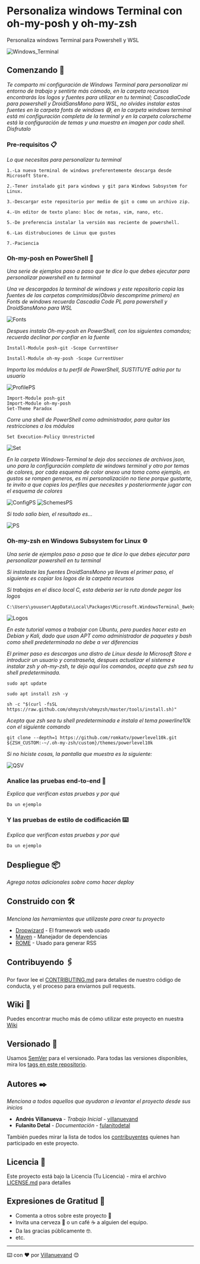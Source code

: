 # Personaliza windows Terminal con oh-my-posh y oh-my-zsh

Personaliza windows Terminal para Powershell y WSL

<img src=/Capturas/WT.png alt="Windows_Terminal"/>


## Comenzando 🚀

_Te comparto mi configuración de Windows Terminal para personalizar mi entorno de trabajo y sentirte más cómodo, en la carpeta recursos encontrarás los logos y fuentes para utilizar en tu terminal; CascadiaCode para powershell y DroidSansMono para WSL, no olvides instalar estas fuentes en la carpeta fonts de windows 😅, en la carpeta windows terminal está mi configuración completa de la terminal y en la carpeta colorscheme está la configuración de temas y una muestra en imagen por cada shell. Disfrutalo_


### Pre-requisitos 📋

_Lo que necesitas para personalizar tu terminal_

```
1.-La nueva terminal de windows preferentemente descarga desde Microsoft Store.

2.-Tener instalado git para windows y git para Windows Subsystem for Linux.

3.-Descargar este repositorio por medio de git o como un archivo zip.

4.-Un editor de texto plano: bloc de notas, vim, nano, etc.

5.-De preferencia instalar la versión mas reciente de powershell.

6.-Las distrubuciones de Linux que gustes

7.-Paciencia

```

### Oh-my-posh en PowerShell 🔧

_Una serie de ejemplos paso a paso que te dice lo que debes ejecutar para personalizar powershell en tu terminal_

_Una ve descargados la terminal de windows y este repositorio copia las fuentes de las carpetas comprimidas(Obvio descomprime primero) en Fonts de windows recuerda Cascadia Code PL para powershell y DroidSansMono para WSL_

<img src=/Capturas/Fonts.png alt="Fonts"/>

_Despues instala Oh-my-posh en PowerShell, con los siguientes comandos; recuerda declinar por confiar en la fuente_

```
Install-Module posh-git -Scope CurrentUser
```
```
Install-Module oh-my-posh -Scope CurrentUser
```

_Importa los módulos a tu perfil de PowerShell, SUSTITUYE adria por tu usuario_

<img src=/Capturas/PROFILE$.png alt="ProfilePS"/>

```
Import-Module posh-git
Import-Module oh-my-posh
Set-Theme Paradox
```

_Corre una shell de PowerShell como administrador, para quitar las restricciones a los módulos_

```
Set Execution-Policy Unrestricted
```

<img src=/Capturas/Set.png alt="Set"/>

_En la carpeta Windows-Terminal te dejo dos secciones de archivos json, uno para la configuración completa de windows terminal y otro por temas de colores, por cada esquema de color anexo una toma como ejemplo, en gustos se rompen generos, es mi personalización no tiene porque gustarte, te invito a que copies los perfiles que necesites y posteriormente jugar con el esquema de colores_

<img src=/Capturas/ConfPS.png alt="ConfigPS"/>

<img src=/Capturas/esquemasPS.png alt="SchemesPS"/>

_Si todo salio bien, el resultado es..._ 

<img src=/Capturas/1.png alt="PS"/>


### Oh-my-zsh en Windows Subsystem for Linux ⚙️

_Una serie de ejemplos paso a paso que te dice lo que debes ejecutar para personalizar powershell en tu terminal_

_Si instalaste las fuentes DroidSansMono ya llevas el primer paso, el siguiente es copiar los logos de la carpeta recursos_

_Si trabajas en el disco local C, esta deberia ser la ruta donde pegar los logos_

```
C:\Users\youuser\AppData\Local\Packages\Microsoft.WindowsTerminal_8wekyb3d8bbwe\RoamingState
```

<img src=/Capturas/Copialogos.png alt="Logos"/>

_En este tutorial vamos a trabajar con Ubuntu, pero puedes hacer esto en Debian y Kali, dado que usan APT como administrador de paquetes y bash como shell predeterminada no debe a ver diferencias_

_El primer paso es descargas una distro de Linux desde la Microsoft Store e introducir un usuario y constraseña, despues actualizar el sistema e instalar zsh y oh-my-zsh, te dejo aquí los comandos, acepta que zsh sea tu shell predeterminada._

```
sudo apt update
```
```
sudo apt install zsh -y
```
```
sh -c "$(curl -fsSL https://raw.github.com/ohmyzsh/ohmyzsh/master/tools/install.sh)"
```

_Acepta que zsh sea tu shell predeterminada e instala el tema powerline10k con el siguiente comando_


```
git clone --depth=1 https://github.com/romkatv/powerlevel10k.git ${ZSH_CUSTOM:-~/.oh-my-zsh/custom}/themes/powerlevel10k
```


_Si no hiciste cosas, la pantalla que muestra es la siguiente:_

<img src=/Capturas/quesiverga.png alt="QSV"/>



### Analice las pruebas end-to-end 🔩

_Explica que verifican estas pruebas y por qué_

```
Da un ejemplo
```

### Y las pruebas de estilo de codificación ⌨️

_Explica que verifican estas pruebas y por qué_

```
Da un ejemplo
```

## Despliegue 📦

_Agrega notas adicionales sobre como hacer deploy_

## Construido con 🛠️

_Menciona las herramientas que utilizaste para crear tu proyecto_

* [Dropwizard](http://www.dropwizard.io/1.0.2/docs/) - El framework web usado
* [Maven](https://maven.apache.org/) - Manejador de dependencias
* [ROME](https://rometools.github.io/rome/) - Usado para generar RSS

## Contribuyendo 🖇️

Por favor lee el [CONTRIBUTING.md](https://gist.github.com/villanuevand/xxxxxx) para detalles de nuestro código de conducta, y el proceso para enviarnos pull requests.

## Wiki 📖

Puedes encontrar mucho más de cómo utilizar este proyecto en nuestra [Wiki](https://github.com/tu/proyecto/wiki)

## Versionado 📌

Usamos [SemVer](http://semver.org/) para el versionado. Para todas las versiones disponibles, mira los [tags en este repositorio](https://github.com/tu/proyecto/tags).

## Autores ✒️

_Menciona a todos aquellos que ayudaron a levantar el proyecto desde sus inicios_

* **Andrés Villanueva** - *Trabajo Inicial* - [villanuevand](https://github.com/villanuevand)
* **Fulanito Detal** - *Documentación* - [fulanitodetal](#fulanito-de-tal)

También puedes mirar la lista de todos los [contribuyentes](https://github.com/your/project/contributors) quíenes han participado en este proyecto. 

## Licencia 📄

Este proyecto está bajo la Licencia (Tu Licencia) - mira el archivo [LICENSE.md](LICENSE.md) para detalles

## Expresiones de Gratitud 🎁

* Comenta a otros sobre este proyecto 📢
* Invita una cerveza 🍺 o un café ☕ a alguien del equipo. 
* Da las gracias públicamente 🤓.
* etc.



---
⌨️ con ❤️ por [Villanuevand](https://github.com/Villanuevand) 😊
